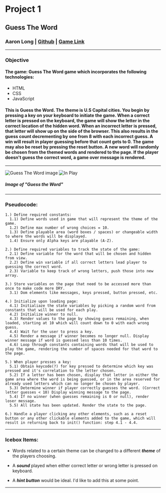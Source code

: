 # **Project 1**
## **Guess The Word**

### Aaron Long | [Github](https://github.com/J-AaronLong/guess-the-word) | [Game Link](https://j-aaronlong.github.io/guess-the-word/)
***

### **Objective**

#### The game: Guess The Word game which incorporates the following technologies:
* HTML
* CSS
* JavaScript

#### This is Guess the Word. The theme is **U.S Capital cities**. You begin by pressing a key on your keyboard to initiate the game. When a correct letter is pressed on the keyboard, the game will show the letter in the correct location of the hidden word. When an incorrect letter is pressed, that letter will show up on the side of the browser. This also results in the guess count decrementing by one from 8 with each incorrect guess. A win will result in player guessing before that count gets to 0. The game may also be reset by pressing the reset button. A new word will randomly be chosen from the themed words and rendered to the page. If the player doesn't guess the correct word, a game over message is rendered.
***
![Guess The Word image](https://i.imgur.com/kyrDW3r.png)
![In Play](https://i.imgur.com/xsqo8CA.png)
##### Image of "Guess the Word"
***

### **Pseudocode:**

```
1.) Define required constants:
  1.1) Define words used in game that will represent the theme of the game.
  1.2) Define max number of wrong choices = 10.
  1.3) Define playable area (word boxes / spaces) or changeable width to where the words will be displayed.
  1.4) Ensure only Alpha keys are playable (A-Z).

2.) Define required variables to track the state of the game:
  2.1) Define variable for the word that will be chosen and hidden from view.
  2.2) Define win variable if all correct letters lead player to guessing the correct word.
  2.3) Variable to keep track of wrong letters, push those into new array.

3.) Store variables on the page that need to be accessed more than once to make code more DRY.
  3.1) Dom elements like messages, keys pressed, button pressed, etc.

4.) Initialize upon loading page:
  4.1) Initialiaze the state variables by picking a random word from constants that will be used for each play.
  4.2) Initialize winner to null.
  4.3) Render values to the page by showing guess remaining, when loaded, starting at 10 which will count down to 0 with each wrong guess.
  4.4) Wait for the user to press a key.
  4.5) Render a message if winner becomes no longer null. Display winner message if word is guessed less than 10 times.
  4.6) Loop through constants containing words that will be used to play the game, rendering the number of spaces needed for that word to the page.

5.) When player presses a key:
  5.1) Obtain keycode(?) for key pressed to determine which key was pressed and it's correlation to the letter chosen.
  5.2) If a letter has been chosen, display that letter in either the game area where the word is being guessed, or in the area reserved for already used letters which can no longer be chosen by player.
  5.3) Determine winner if player correctly guesses the word. (Correct letter guesses < 10) Display winning message to the page.
  5.4) If no winner (when guesses remaining is 0 or null), render loser message.
  5.5) All state has been updated. Render the state to the page.

6.) Handle a player clicking any other elements, such as a reset button or any other clickable elements added to the game, which will result in returning back to init() function: step 4.1 - 4.4.
```
***
### **Icebox Items:**

* Words related to a certain theme can be changed to a different ***theme*** of the players choosing.

* A ***sound*** played when either correct letter or wrong letter is pressed on keyboard.
* A ***hint button*** would be ideal. I'd like to add this at some point.
***

